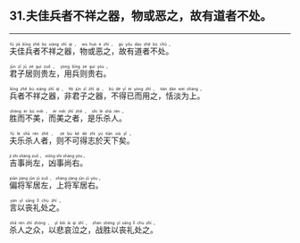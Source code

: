 ## 31.夫佳兵者不祥之器，物或恶之，故有道者不处。
---


<ruby><rb> 夫佳兵者不祥之器，物或恶之，故有道者不处。 </rb> <rt>fū  jiā  bīng  zhě  bù  xiáng  zhī  qì ， wù  huò  è  zhī ， gù  yǒu  dào  zhě  bù  chǔ 。</rt></ruby>

<ruby><rb> 君子居则贵左，用兵则贵右。 </rb> <rt>jūn  zǐ  jū  zé  guì  zuǒ ， yòng  bīng  zé  guì  yòu 。</rt></ruby>

<ruby><rb> 兵者不祥之器，非君子之器，不得已而用之，恬淡为上。 </rb> <rt>bīng  zhě  bù  xiáng  zhī  qì ， fēi  jūn  zǐ  zhī  qì ， bù  dé  yǐ  ér  yòng  zhī ， tián  dàn  wèi  shàng 。</rt></ruby>

<ruby><rb> 胜而不美，而美之者，是乐杀人。 </rb> <rt>shèng  ér  bù  měi ， ér  měi  zhī  zhě ， shì  lè  shā  rén 。</rt></ruby>

<ruby><rb> 夫乐杀人者，则不可得志於天下矣。 </rb> <rt>fū  lè  shā  rén  zhě ， zé  bù  kě  dé  zhì  yú  tiān  xià  yǐ 。</rt></ruby>

<ruby><rb> 吉事尚左，凶事尚右。 </rb> <rt>jí  shì  shàng  zuǒ ， xiōng  shì  shàng  yòu 。</rt></ruby>

<ruby><rb> 偏将军居左，上将军居右。 </rb> <rt>piān  jiàng  jūn  jū  zuǒ ， shàng  jiàng  jūn  jū  yòu 。</rt></ruby>

<ruby><rb> 言以丧礼处之。 </rb> <rt>yán  yǐ  sāng  lǐ  chù  zhī 。</rt></ruby>

<ruby><rb> 杀人之众，以悲哀泣之，战胜以丧礼处之。 </rb> <rt>shā  rén  zhī  zhòng ， yǐ  bēi  āi  qì  zhī ， zhàn  shèng  yǐ  sāng  lǐ  chù  zhī 。</rt></ruby>

